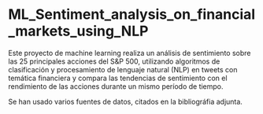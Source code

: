 # ML_Sentiment_analysis_on_financial_markets_using_NLP

Este proyecto de machine learning realiza un análisis de sentimiento sobre las 25 principales acciones del S&P 500, utilizando algoritmos de clasificación y procesamiento de lenguaje natural (NLP) en tweets con temática financiera y compara las tendencias de sentimiento con el rendimiento de las acciones durante un mismo período de tiempo.

Se han usado varios fuentes de datos, citados en la bibliográfia adjunta.
